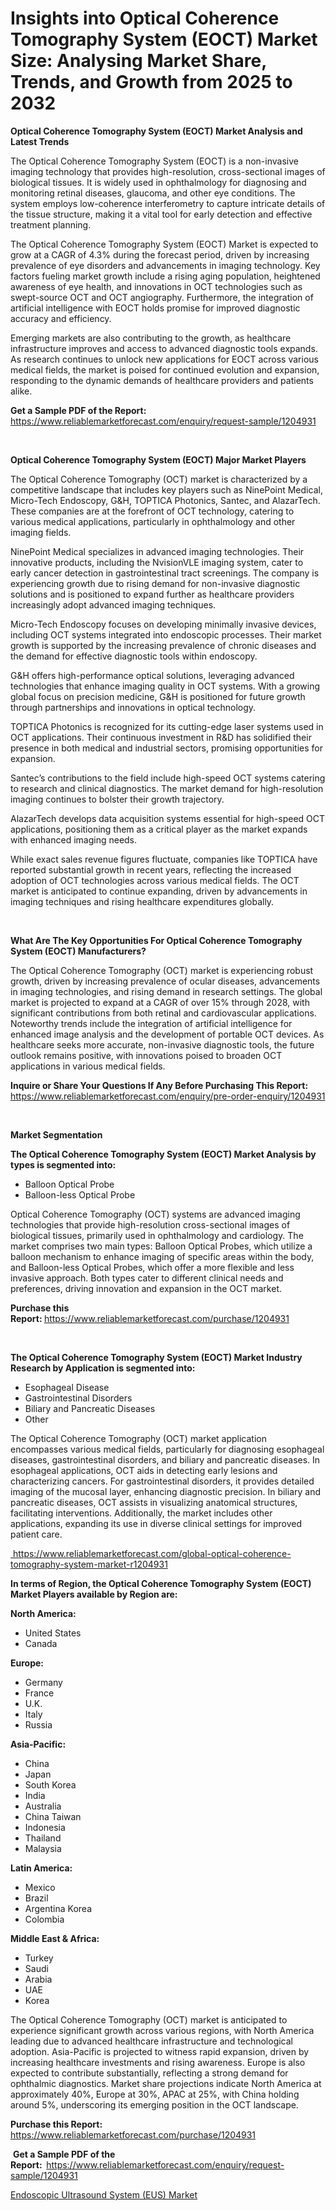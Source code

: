 <p><h1>Insights into Optical Coherence Tomography System (EOCT) Market Size: Analysing Market Share, Trends, and Growth from 2025 to 2032</h1></p><p><strong>Optical Coherence Tomography System (EOCT) Market Analysis and Latest Trends</strong></p>
<p><p>The Optical Coherence Tomography System (EOCT) is a non-invasive imaging technology that provides high-resolution, cross-sectional images of biological tissues. It is widely used in ophthalmology for diagnosing and monitoring retinal diseases, glaucoma, and other eye conditions. The system employs low-coherence interferometry to capture intricate details of the tissue structure, making it a vital tool for early detection and effective treatment planning.</p><p>The Optical Coherence Tomography System (EOCT) Market is expected to grow at a CAGR of 4.3% during the forecast period, driven by increasing prevalence of eye disorders and advancements in imaging technology. Key factors fueling market growth include a rising aging population, heightened awareness of eye health, and innovations in OCT technologies such as swept-source OCT and OCT angiography. Furthermore, the integration of artificial intelligence with EOCT holds promise for improved diagnostic accuracy and efficiency. </p><p>Emerging markets are also contributing to the growth, as healthcare infrastructure improves and access to advanced diagnostic tools expands. As research continues to unlock new applications for EOCT across various medical fields, the market is poised for continued evolution and expansion, responding to the dynamic demands of healthcare providers and patients alike.</p></p>
<p><strong>Get a Sample PDF of the Report:&nbsp;</strong> <a href="https://www.reliablemarketforecast.com/enquiry/request-sample/1204931?utm_campaign=1105&utm_medium=2&utm_source=Github&utm_content=ia&utm_term=05032025&utm_id=optical-coherence-tomography-system-eoct">https://www.reliablemarketforecast.com/enquiry/request-sample/1204931</a></p>
<p>&nbsp;</p>
<p><strong>Optical Coherence Tomography System (EOCT) Major Market Players</strong></p>
<p><p>The Optical Coherence Tomography (OCT) market is characterized by a competitive landscape that includes key players such as NinePoint Medical, Micro-Tech Endoscopy, G&H, TOPTICA Photonics, Santec, and AlazarTech. These companies are at the forefront of OCT technology, catering to various medical applications, particularly in ophthalmology and other imaging fields.</p><p>NinePoint Medical specializes in advanced imaging technologies. Their innovative products, including the NvisionVLE imaging system, cater to early cancer detection in gastrointestinal tract screenings. The company is experiencing growth due to rising demand for non-invasive diagnostic solutions and is positioned to expand further as healthcare providers increasingly adopt advanced imaging techniques.</p><p>Micro-Tech Endoscopy focuses on developing minimally invasive devices, including OCT systems integrated into endoscopic processes. Their market growth is supported by the increasing prevalence of chronic diseases and the demand for effective diagnostic tools within endoscopy. </p><p>G&H offers high-performance optical solutions, leveraging advanced technologies that enhance imaging quality in OCT systems. With a growing global focus on precision medicine, G&H is positioned for future growth through partnerships and innovations in optical technology.</p><p>TOPTICA Photonics is recognized for its cutting-edge laser systems used in OCT applications. Their continuous investment in R&D has solidified their presence in both medical and industrial sectors, promising opportunities for expansion.</p><p>Santec’s contributions to the field include high-speed OCT systems catering to research and clinical diagnostics. The market demand for high-resolution imaging continues to bolster their growth trajectory.</p><p>AlazarTech develops data acquisition systems essential for high-speed OCT applications, positioning them as a critical player as the market expands with enhanced imaging needs.</p><p>While exact sales revenue figures fluctuate, companies like TOPTICA have reported substantial growth in recent years, reflecting the increased adoption of OCT technologies across various medical fields. The OCT market is anticipated to continue expanding, driven by advancements in imaging techniques and rising healthcare expenditures globally.</p></p>
<p>&nbsp;</p>
<p><strong>What Are The Key Opportunities For Optical Coherence Tomography System (EOCT) Manufacturers?</strong></p>
<p><p>The Optical Coherence Tomography (OCT) market is experiencing robust growth, driven by increasing prevalence of ocular diseases, advancements in imaging technologies, and rising demand in research settings. The global market is projected to expand at a CAGR of over 15% through 2028, with significant contributions from both retinal and cardiovascular applications. Noteworthy trends include the integration of artificial intelligence for enhanced image analysis and the development of portable OCT devices. As healthcare seeks more accurate, non-invasive diagnostic tools, the future outlook remains positive, with innovations poised to broaden OCT applications in various medical fields.</p></p>
<p><strong>Inquire or Share Your Questions If Any Before Purchasing This Report:</strong> <a href="https://www.reliablemarketforecast.com/enquiry/pre-order-enquiry/1204931?utm_campaign=1105&utm_medium=2&utm_source=Github&utm_content=ia&utm_term=05032025&utm_id=optical-coherence-tomography-system-eoct">https://www.reliablemarketforecast.com/enquiry/pre-order-enquiry/1204931</a></p>
<p>&nbsp;</p>
<p><strong>Market Segmentation</strong></p>
<p><strong>The Optical Coherence Tomography System (EOCT) Market Analysis by types is segmented into:</strong></p>
<p><ul><li>Balloon Optical Probe</li><li>Balloon-less Optical Probe</li></ul></p>
<p><p>Optical Coherence Tomography (OCT) systems are advanced imaging technologies that provide high-resolution cross-sectional images of biological tissues, primarily used in ophthalmology and cardiology. The market comprises two main types: Balloon Optical Probes, which utilize a balloon mechanism to enhance imaging of specific areas within the body, and Balloon-less Optical Probes, which offer a more flexible and less invasive approach. Both types cater to different clinical needs and preferences, driving innovation and expansion in the OCT market.</p></p>
<p><strong>Purchase this Report:&nbsp;</strong><a href="https://www.reliablemarketforecast.com/purchase/1204931?utm_campaign=1105&utm_medium=2&utm_source=Github&utm_content=ia&utm_term=05032025&utm_id=optical-coherence-tomography-system-eoct">https://www.reliablemarketforecast.com/purchase/1204931</a></p>
<p>&nbsp;</p>
<p><strong>The Optical Coherence Tomography System (EOCT) Market Industry Research by Application is segmented into:</strong></p>
<p><ul><li>Esophageal Disease</li><li>Gastrointestinal Disorders</li><li>Biliary and Pancreatic Diseases</li><li>Other</li></ul></p>
<p><p>The Optical Coherence Tomography (OCT) market application encompasses various medical fields, particularly for diagnosing esophageal diseases, gastrointestinal disorders, and biliary and pancreatic diseases. In esophageal applications, OCT aids in detecting early lesions and characterizing cancers. For gastrointestinal disorders, it provides detailed imaging of the mucosal layer, enhancing diagnostic precision. In biliary and pancreatic diseases, OCT assists in visualizing anatomical structures, facilitating interventions. Additionally, the market includes other applications, expanding its use in diverse clinical settings for improved patient care.</p></p>
<p><a href="https://www.reliablemarketforecast.com/global-optical-coherence-tomography-system-market-r1204931?utm_campaign=1105&utm_medium=2&utm_source=Github&utm_content=ia&utm_term=05032025&utm_id=optical-coherence-tomography-system-eoct">&nbsp;https://www.reliablemarketforecast.com/global-optical-coherence-tomography-system-market-r1204931</a></p>
<p><strong>In terms of Region, the Optical Coherence Tomography System (EOCT) Market Players available by Region are:</strong></p>
<p>
    <p> <strong> North America: </strong>
        <ul>
            <li>United States</li>
            <li>Canada</li>
        </ul>
        </p> 
    <p> <strong> Europe: </strong>
        <ul>
            <li>Germany</li>
            <li>France</li>
            <li>U.K.</li>
            <li>Italy</li>
            <li>Russia</li>
        </ul>
        </p> 
    <p> <strong> Asia-Pacific: </strong>
        <ul>
            <li>China</li>
            <li>Japan</li>
            <li>South Korea</li>
            <li>India</li>
            <li>Australia</li>
            <li>China Taiwan</li>
            <li>Indonesia</li>
            <li>Thailand</li>
            <li>Malaysia</li>
        </ul>
        </p> 
    <p> <strong> Latin America: </strong>
        <ul>
            <li>Mexico</li>
            <li>Brazil</li>
            <li>Argentina Korea</li>
            <li>Colombia</li>
        </ul>
        </p> 
    <p> <strong> Middle East & Africa: </strong>
        <ul>
            <li>Turkey</li>
            <li>Saudi</li>
            <li>Arabia</li>
            <li>UAE</li>
            <li>Korea</li>
        </ul>
    </p>
    </p>
<p><p>The Optical Coherence Tomography (OCT) market is anticipated to experience significant growth across various regions, with North America leading due to advanced healthcare infrastructure and technological adoption. Asia-Pacific is projected to witness rapid expansion, driven by increasing healthcare investments and rising awareness. Europe is also expected to contribute substantially, reflecting a strong demand for ophthalmic diagnostics. Market share projections indicate North America at approximately 40%, Europe at 30%, APAC at 25%, with China holding around 5%, underscoring its emerging position in the OCT landscape.</p></p>
<p><strong>Purchase this Report: </strong><a href="https://www.reliablemarketforecast.com/purchase/1204931?utm_campaign=1105&utm_medium=2&utm_source=Github&utm_content=ia&utm_term=05032025&utm_id=optical-coherence-tomography-system-eoct">https://www.reliablemarketforecast.com/purchase/1204931</a></p>
<p>&nbsp;<strong>Get a Sample PDF of the Report:&nbsp;&nbsp;</strong><a href="https://www.reliablemarketforecast.com/enquiry/request-sample/1204931?utm_campaign=1105&utm_medium=2&utm_source=Github&utm_content=ia&utm_term=05032025&utm_id=optical-coherence-tomography-system-eoct">https://www.reliablemarketforecast.com/enquiry/request-sample/1204931</a></p>
<p><strong></strong></p>
<p><p><a href="https://github.com/prosalinda88/Market-Research-Report-List-7/blob/main/endoscopic-ultrasound-system-eus-market.md?utm_campaign=1105&utm_medium=2&utm_source=Github&utm_content=ia&utm_term=05032025&utm_id=optical-coherence-tomography-system-eoct">Endoscopic Ultrasound System (EUS) Market</a></p></p>